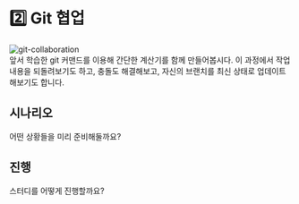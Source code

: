 # 2️⃣️ Git 협업
![git-collaboration](https://media.licdn.com/dms/image/C4E0DAQGYq7DdDvIr6g/learning-public-crop_288_512/0/1568669538450?e=2147483647&v=beta&t=jbk5EPqUfoeQQbGBYFVVpO6_iW_0ZMskzP2qIx4MtnQ)  
앞서 학습한 git 커맨드를 이용해 간단한 계산기를 함께 만들어봅시다. 이 과정에서 작업내용을 되돌려보기도 하고, 충돌도 해결해보고, 자신의 브랜치를 최신 상태로 업데이트해보기도 합니다.

## 시나리오
어떤 상황들을 미리 준비해둘까요?

## 진행
스터디를 어떻게 진행할까요?
